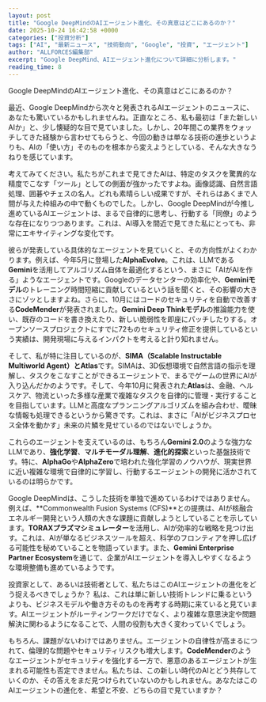 ```yaml
---
layout: post
title: "Google DeepMindのAIエージェント進化、その真意はどこにあるのか？"
date: 2025-10-24 16:42:58 +0000
categories: ["投資分析"]
tags: ["AI", "最新ニュース", "技術動向", "Google", "投資", "エージェント"]
author: "ALLFORCES編集部"
excerpt: "Google DeepMind、AIエージェント進化について詳細に分析します。"
reading_time: 8
---
```


Google DeepMindのAIエージェント進化、その真意はどこにあるのか？

最近、Google DeepMindから次々と発表されるAIエージェントのニュースに、あなたも驚いているかもしれませんね。正直なところ、私も最初は「また新しいAIか」と、少し懐疑的な目で見ていました。しかし、20年間この業界をウォッチしてきた経験から言わせてもらうと、今回の動きは単なる技術の進歩というよりも、AIの「使い方」そのものを根本から変えようとしている、そんな大きなうねりを感じています。

考えてみてください。私たちがこれまで見てきたAIは、特定のタスクを驚異的な精度でこなす「ツール」としての側面が強かったですよね。画像認識、自然言語処理、囲碁やチェスの名人。どれも素晴らしい成果ですが、それらはあくまで人間が与えた枠組みの中で動くものでした。しかし、Google DeepMindが今推し進めているAIエージェントは、まるで自律的に思考し、行動する「同僚」のような存在になりつつあります。これは、AI導入を間近で見てきた私にとっても、非常にエキサイティングな変化です。

彼らが発表している具体的なエージェントを見ていくと、その方向性がよくわかります。例えば、今年5月に登場した**AlphaEvolve**。これは、LLMである**Gemini**を活用してアルゴリズム自体を最適化するという、まさに「AIがAIを作る」ようなエージェントです。Googleのデータセンターの効率化や、**Geminiモデル**のトレーニング時間短縮に貢献しているという話を聞くと、その影響の大きさにゾッとしますよね。さらに、10月にはコードのセキュリティを自動で改善する**CodeMender**が発表されました。**Gemini Deep Thinkモデル**の推論能力を使い、既存のコードを書き換えたり、新しい脆弱性を即座にパッチしたりする。オープンソースプロジェクトにすでに72ものセキュリティ修正を提供しているという実績は、開発現場に与えるインパクトを考えると計り知れません。

そして、私が特に注目しているのが、**SIMA（Scalable Instructable Multiworld Agent）**と**Atlas**です。SIMAは、3D仮想環境で自然言語の指示を理解し、タスクをこなすことができるエージェントで、まるでゲームの世界にAIが入り込んだかのようです。そして、今年10月に発表された**Atlas**は、金融、ヘルスケア、物流といった多様な産業で複雑なタスクを自律的に管理・実行することを目指しています。LLMと高度なプランニングアルゴリズムを組み合わせ、曖昧な情報も処理できるというから驚きです。これは、まさに「AIがビジネスプロセス全体を動かす」未来の片鱗を見せているのではないでしょうか。

これらのエージェントを支えているのは、もちろん**Gemini 2.0**のような強力なLLMであり、**強化学習**、**マルチモーダル理解**、**進化的探索**といった基盤技術です。特に、**AlphaGo**や**AlphaZero**で培われた強化学習のノウハウが、現実世界に近い複雑な環境で自律的に学習し、行動するエージェントの開発に活かされているのは明らかです。

Google DeepMindは、こうした技術を単独で進めているわけではありません。例えば、**Commonwealth Fusion Systems (CFS)**との提携は、AIが核融合エネルギー開発という人類の大きな課題に貢献しようとしていることを示しています。**TORAXプラズマシミュレーター**を活用し、AIが効率的な戦略を見つけ出す。これは、AIが単なるビジネスツールを超え、科学のフロンティアを押し広げる可能性を秘めていることを物語っています。また、**Gemini Enterprise Partner Ecosystem**を通じて、企業がAIエージェントを導入しやすくなるような環境整備も進めているようです。

投資家として、あるいは技術者として、私たちはこのAIエージェントの進化をどう捉えるべきでしょうか？ 私は、これは単に新しい技術トレンドに乗るというよりも、ビジネスモデルや働き方そのものを再考する時期に来ていると見ています。AIエージェントがルーティンワークだけでなく、より複雑な意思決定や問題解決に関わるようになることで、人間の役割も大きく変わっていくでしょう。

もちろん、課題がないわけではありません。エージェントの自律性が高まるにつれて、倫理的な問題やセキュリティリスクも増大します。**CodeMender**のようなエージェントがセキュリティを強化する一方で、悪意のあるエージェントが生まれる可能性も否定できません。私たちは、この新しい時代のAIとどう共存していくのか、その答えをまだ見つけられていないのかもしれません。あなたはこのAIエージェントの進化を、希望と不安、どちらの目で見ていますか？


